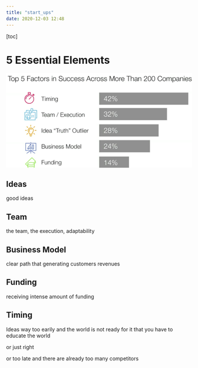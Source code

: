 ```yaml
---
title: "start_ups"
date: 2020-12-03 12:48
---
```

[toc]



# 5 Essential Elements 

![image-20201203125618538](start_ups.assets/image-20201203125618538.png)



## Ideas

good ideas



## Team

the team, the execution, adaptability



## Business Model

clear path that generating customers revenues



## Funding

receiving intense amount of funding



## Timing

Ideas way too earily and the world is not ready for it that you have to educate the world 

or just right

or too late and there are already too many competitors




